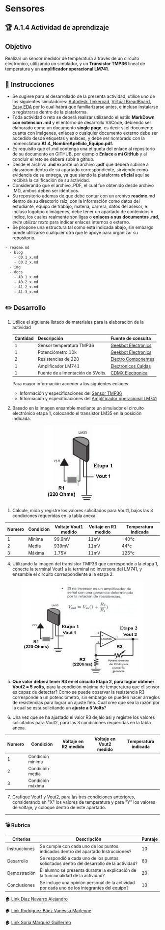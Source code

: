 # Sensores

## :trophy: A.1.4 Actividad de aprendizaje

## Objetivo

Realizar un sensor medidor de temperatura a través de un circuito electrónico, utilizando un simulador, y  un **Transistor TMP36** lineal de temperatura y un **amplificador operacional LM741**.

## :blue_book: Instrucciones

- Se sugiere para el desarrollado de la presenta actividad, utilice uno de los siguientes simuladores: [Autodesk Tinkercad](https://www.tinkercad.com/), [Virtual BreadBoard](http://www.virtualbreadboard.com/), [Easy EDA](https://easyeda.com/) por lo cual habrá que familiarizarse antes, e incluso instalarse o registrarse dentro de la plataforma.
- Toda actividad o reto se deberá realizar utilizando el estilo **MarkDown con extension .md** y el entorno de desarrollo VSCode, debiendo ser elaborado como un documento **single page**, es decir si el documento cuanta con imágenes, enlaces o cualquier documento externo debe ser accedido desde etiquetas y enlaces, y debe ser nombrado con la nomenclatura **A1.4_NombreApellido_Equipo.pdf.**
- Es requisito que el .md contenga una etiqueta del enlace al repositorio de su documento en GITHUB, por ejemplo **Enlace a mi GitHub** y al concluir el reto se deberá subir a github.
- Desde el archivo **.md** exporte un archivo **.pdf** que deberá subirse a classroom dentro de su apartado correspondiente, sirviendo como evidencia de su entrega, ya que siendo la plataforma **oficial** aquí se recibirá la calificación de su actividad.
- Considerando que el archivo .PDF, el cual fue obtenido desde archivo .MD, ambos deben ser idénticos.
- Su repositorio ademas de que debe contar con un archivo **readme**.md dentro de su directorio raíz, con la información como datos del estudiante, equipo de trabajo, materia, carrera, datos del asesor, e incluso logotipo o imágenes, debe tener un apartado de contenidos o indice, los cuales realmente son ligas o **enlaces a sus documentos .md**, _evite utilizar texto_ para indicar enlaces internos o externo.
- Se propone una estructura tal como esta indicada abajo, sin embargo puede utilizarse cualquier otra que le apoye para organizar su repositorio.
  
```
- readme.md
  - blog
    - C0.1_x.md
    - C0.2_x.md
  - img
  - docs
    - A0.1_x.md
    - A0.2_x.md
    - A1.2_x.md
    - A1.3_x.md
```

## :pencil2: Desarrollo

1. Utilice el siguiente listado de materiales para la elaboración de la actividad

    | Cantidad | Descripción                       | Fuente de consulta |
    | -------- | --------------------------------- | ------------------ |
    | 1        | Sensor temperatura TMP36          |[Geekbot Electronics](http://www.geekbotelectronics.com/productotmp36-sensor-de-temperatura/)                   |
    | 1        | Potenciómetro 10k                 | [Geekbot Electronics](http://www.geekbotelectronics.com/producto/potenciometro-de-10-kohm/)                   |
    | 2        | Resistencias de 220               | [Electro Componentes](https://www.electrocomponentes.es/resistencias/resistencia-220-ohm-025w-32-.html)                   |
    | 1        | Amplificador LM741                | [Electronicos Caldas](https://www.electronicoscaldas.com/es/amplificadores-operacionales/140-amplificador-operacional-lm741-ua741.html)                   |
    | 1        | Fuente de alimentación de 5Volts. |[CDMX Electronica](https://cdmxelectronica.com/producto/fuente-de-alimentacion-5v-10a/)                 |

    Para mayor información acceder a los siguientes enlaces:

    - Información y especificaciones del [Sensor TMP36](https://components101.com/sites/default/files/component_pin/TMP36-Sensor-Pinout.png)  
    - Información y especificaciones del [Amplificador operacional LM741](https://ortegamraul.files.wordpress.com/2014/03/741-interno.png)

2. Basado en la imagen ensamble mediante un simulador el circuito electrónico etapa 1, colocando el transistor LM35 en la posición indicada. 

<p align="center">
    <img alt="Logo" src="./img/C1.x_CircuitoLM35_Etapa1.png" width=250 height=250>
</p>

1. Calcule, mida y registre los valores solicitados para Vout1, bajos las 3 condiciones requeridas en la tabla anexa.

| Numero | Condición | Voltaje Vout1 medido | Voltaje en R1 medido | Temperatura indicada |
| ------ | --------- | -------------------- | -------------------- | -------------------- |
| 1      | Mínima    |   99.9mV             | 11mV                 |  -40°c               |
| 2      | Media     |   939mV              | 11mV                 |   44°c               |
| 3      | Máxima    |   1.75V              | 11mV                 |   125°c              |

4. Utilizando la imagen del transistor TMP36 que corresponde a la etapa 1, conecte la terminal Vout1 a la terminal no inversora del LM741, y ensamble el circuito correspondiente a la etapa 2.

<p align="center">
    <img alt="Logo" src="./img/C1.x_CircuitoLM358_Etapa2.png") width=400 height=300>

</p>

5. **Que valor deberá tener R3 en el circuito Etapa 2, para lograr obtener Vout2 = 5 volts,** para la condición máxima de temperatura que el sensor es capaz de detectar? Como se puede observar la resistencia R3 corresponde a un potenciómetro, sin embargo se pueden hacer arreglos de resistencias para lograr un ajuste fino.  Cual cree que sea la razón por la cual se esta solicitando un **ajuste a 5 Volts**?
   
6. Una vez que se ha ajustado el valor R3 dejalo asi y registre los valores solicitados para Vout2, para las 3 condiciones requeridas en la tabla anexa.

| Numero | Condición        | Voltaje en R2 medido | Voltaje en Vout2 medido | Temperatura indicada |
| ------ | ---------------- | -------------------- | ----------------------- | -------------------- |
| 1      | Condición mínima |                      |                         |                      |
| 2      | Condición media  |                      |                         |                      |
| 3      | Condición máxima |                      |                         |                      |

7. Grafique Vout1 y Vout2, para las tres condiciones anteriores, considerando en "X" los valores de temperatura y para "Y" los valores de voltaje, y coloque dentro de este apartado.

___

### :bomb: Rubrica

| Criterios     | Descripción                                                                                  | Puntaje |
| ------------- | -------------------------------------------------------------------------------------------- | ------- |
| Instrucciones | Se cumple con cada uno de los puntos indicados dentro del apartado Instrucciones?            | 10      |
| Desarrollo    | Se respondió a cada uno de los puntos solicitados dentro del desarrollo de la actividad?     | 60      |
| Demostración  | El alumno se presenta durante la explicación de la funcionalidad de la actividad?            | 20      |
| Conclusiones  | Se incluye una opinión personal de la actividad  por cada uno de los integrantes del equipo? | 10      |

:house: [Link  Díaz Navarro Alejandro](https://github.com/AlejandroDiaz96/SistemasProgramables2020)

:house: [Link Rodríguez Báez Vanessa Marlenne](https://github.com/vanessamRodriguez/Sistemas_Programables)


:house: [Link Soria Márquez Guillermo](https://github.com/GuillermoSoria97/Sistemas_P)